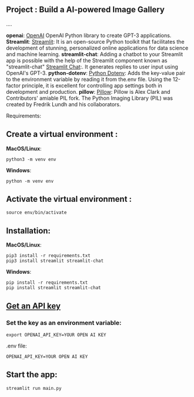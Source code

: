 ## Project : Build a AI-powered Image Gallery

....

**openai**: [OpenAI](https://openai.com/) OpenAI Python library to create GPT-3 applications. **Streamlit**: [Streamlit](https://streamlit.io/): It is an open-source Python toolkit that facilitates the development of stunning, personalized online applications for data science and machine learning. **streamlit-chat**: Adding a chatbot to your Streamlit app is possible with the help of the Streamlit component known as "streamlit-chat"  [Streamlit Chat](https://pypi.org/project/streamlit-chat/):. It generates replies to user input using OpenAI's GPT-3. **python-dotenv**: [Python Dotenv](https://pypi.org/project/python-dotenv/): Adds the key-value pair to the environment variable by reading it from the.env file. Using the 12-factor principle, it is excellent for controlling app settings both in development and production. **pillow**: [Pillow](https://pypi.org/project/Pillow/): Pillow is Alex Clark and Contributors' amiable PIL fork. The Python Imaging Library (PIL) was created by Fredrik Lundh and his collaborators.

Requirements:

## Create a virtual environment :

**MacOS/Linux**:

```
python3 -m venv env
```

**Windows**:

```
python -m venv env
```

## Activate the virtual environment :

```
source env/bin/activate
```

## Installation:

**MacOS/Linux**:

```
pip3 install -r requirements.txt
pip3 install streamlit streamlit-chat
```

**Windows**:

```
pip install -r requirements.txt
pip install streamlit streamlit-chat
```

## [Get an API key](https://platform.openai.com/account/api-keys)

### Set the key as an environment variable:

`export OPENAI_API_KEY=YOUR OPEN AI KEY`

.env file:

```
OPENAI_API_KEY=YOUR OPEN AI KEY
```

## Start the app:

`streamlit run main.py`
